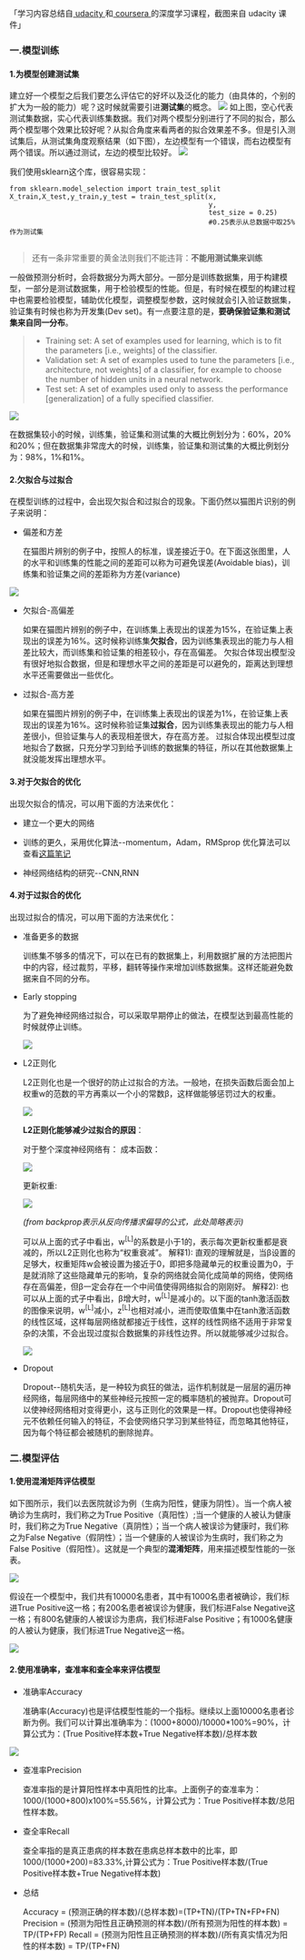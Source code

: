 「学习内容总结自[ udacity ](http://cn.udacity.com/course/deep-learning-nanodegree-foundation--nd101-cn/)和[ coursera ](https://www.coursera.org/courses)的深度学习课程，截图来自 udacity 课件」

### 一.模型训练

#### 1.为模型创建测试集

建立好一个模型之后我们要怎么评估它的好坏以及泛化的能力（由具体的，个别的扩大为一般的能力）呢？这时候就需要引进**测试集**的概念。
![](http://upload-images.jianshu.io/upload_images/2759738-c8d0bb681a914de3.png?imageMogr2/auto-orient/strip%7CimageView2/2/w/1240)
如上图，空心代表测试集数据，实心代表训练集数据。我们对两个模型分别进行了不同的拟合，那么两个模型哪个效果比较好呢？从拟合角度来看两者的拟合效果差不多。但是引入测试集后，从测试集角度观察结果（如下图），左边模型有一个错误，而右边模型有两个错误。所以通过测试，左边的模型比较好。
![](http://upload-images.jianshu.io/upload_images/2759738-150ebf67d6959d9e.png?imageMogr2/auto-orient/strip%7CimageView2/2/w/1240)


我们使用sklearn这个库，很容易实现：
```
from sklearn.model_selection import train_test_split
X_train,X_test,y_train,y_test = train_test_split(x,
                                                 y,
                                                 test_size = 0.25)
                                                 #0.25表示从总数据中取25%作为测试集
                                                                        
```
>还有一条非常重要的黄金法则我们不能违背：**不能用测试集来训练**

一般做预测分析时，会将数据分为两大部分。一部分是训练数据集，用于构建模型，一部分是测试数据集，用于检验模型的性能。但是，有时候在模型的构建过程中也需要检验模型，辅助优化模型，调整模型参数，这时候就会引入验证数据集，验证集有时候也称为开发集(Dev set)。有一点要注意的是，**要确保验证集和测试集来自同一分布**。
>- Training set: A set of examples used for learning, which is to fit the parameters [i.e., weights] of the classifier. 
>- Validation set: A set of examples used to tune the parameters [i.e., architecture, not weights] of a classifier, for example to choose the number of hidden units in a neural network. 
>- Test set: A set of examples used only to assess the performance [generalization] of a fully specified classifier. 

![](http://upload-images.jianshu.io/upload_images/2759738-d64e2d509ec604ea.png?imageMogr2/auto-orient/strip%7CimageView2/2/w/1240)

在数据集较小的时候，训练集，验证集和测试集的大概比例划分为：60%，20%和20%；但在数据集非常庞大的时候，训练集，验证集和测试集的大概比例划分为：98%，1%和1%。

#### 2.欠拟合与过拟合

在模型训练的过程中，会出现欠拟合和过拟合的现象。下面仍然以猫图片识别的例子来说明：

- 偏差和方差

  在猫图片辨别的例子中，按照人的标准，误差接近于0。在下面这张图里，人的水平和训练集的性能之间的差距可以称为可避免误差(Avoidable bias)，训练集和验证集之间的差距称为方差(variance)

![](http://upload-images.jianshu.io/upload_images/2759738-c4a465b90d8551b0.png?imageMogr2/auto-orient/strip%7CimageView2/2/w/1240)

- 欠拟合-高偏差

  如果在猫图片辨别的例子中，在训练集上表现出的误差为15%，在验证集上表现出的误差为16%。这时候称训练集**欠拟合**，因为训练集表现出的能力与人相差比较大，而训练集和验证集的相差较小，存在高偏差。
  欠拟合体现出模型没有很好地拟合数据，但是和理想水平之间的差距是可以避免的，距离达到理想水平还需要做出一些优化。

- 过拟合-高方差

  如果在猫图片辨别的例子中，在训练集上表现出的误差为1%，在验证集上表现出的误差为16%。这时候称验证集**过拟合**，因为训练集表现出的能力与人相差很小，但验证集与人的表现相差很大，存在高方差。
  过拟合体现出模型过度地拟合了数据，只充分学习到给予训练的数据集的特征，所以在其他数据集上就没能发挥出理想水平。

  

#### 3.对于欠拟合的优化

  

  出现欠拟合的情况，可以用下面的方法来优化：

- 建立一个更大的网络

- 训练的更久，采用优化算法--momentum，Adam，RMSprop
  优化算法可以查看[这篇笔记](https://www.jianshu.com/p/53870e16b326)

- 神经网络结构的研究--CNN,RNN

  

  
#### 4.对于过拟合的优化

  

  出现过拟合的情况，可以用下面的方法来优化：

- 准备更多的数据

  训练集不够多的情况下，可以在已有的数据集上，利用数据扩展的方法把图片中的内容，经过裁剪，平移，翻转等操作来增加训练数据集。这样还能避免数据来自不同的分布。

- Early stopping

  为了避免神经网络过拟合，可以采取早期停止的做法，在模型达到最高性能的时候就停止训练。
  
  ![](http://upload-images.jianshu.io/upload_images/2759738-d6e2227c792574f7.png?imageMogr2/auto-orient/strip%7CimageView2/2/w/1240)

- L2正则化

  L2正则化也是一个很好的防止过拟合的方法。一般地，在损失函数后面会加上权重w的范数的平方再乘以一个小的常数β，这样做能够惩罚过大的权重。
  
  ![](http://upload-images.jianshu.io/upload_images/2759738-53a3c7a5632b30f9.png?imageMogr2/auto-orient/strip%7CimageView2/2/w/1240)

  **L2正则化能够减少过拟合的原因**：

  对于整个深度神经网络有：
  成本函数：
  
  ![](http://upload-images.jianshu.io/upload_images/2759738-919d30df03a4c8e6.png?imageMogr2/auto-orient/strip%7CimageView2/2/w/1240)
  
  更新权重:
  
  ![](http://upload-images.jianshu.io/upload_images/2759738-a388bccc06c98158.png?imageMogr2/auto-orient/strip%7CimageView2/2/w/1240)
  
  *(from backprop表示从反向传播求偏导的公式，此处简略表示)*
  
  可以从上面的式子中看出，w<sup>[L]</sup>的系数是小于1的，表示每次更新权重都是衰减的，所以L2正则化也称为“权重衰减”。
  解释1):
  直观的理解就是，当β设置的足够大，权重矩阵w会被设置为接近于0，即把多隐藏单元的权重设置为0，于是就消除了这些隐藏单元的影响，复杂的网络就会简化成简单的网络，使网络存在高偏差，但β一定会存在一个中间值使得网络拟合的刚刚好。
  解释2):
  也可以从上面的式子中看出，β增大时，w<sup>[L]</sup>是减小的。以下面的tanh激活函数的图像来说明，w<sup>[L]</sup>减小，z<sup>[L]</sup>也相对减小，进而使取值集中在tanh激活函数的线性区域，这样每层网络就都接近于线性，这样的线性网络不适用于非常复杂的决策，不会出现过度拟合数据集的非线性边界。所以就能够减少过拟合。
  
  ![](http://upload-images.jianshu.io/upload_images/2759738-994212b7990624ed.jpg?imageMogr2/auto-orient/strip%7CimageView2/2/w/1240)



- Dropout

  Dropout--随机失活，是一种较为疯狂的做法，运作机制就是一层层的遍历神经网络，每层网络中的某些神经元按照一定的概率随机的被抛弃。Dropout可以使神经网络相对变得更小，这与正则化的效果是一样。Dropout也使得神经元不依赖任何输入的特征，不会使网络只学习到某些特征，而忽略其他特征，因为每个特征都会被随机的删除抛弃。

  
### 二.模型评估

#### 1.使用混淆矩阵评估模型

  
  如下图所示，我们以去医院就诊为例（生病为阳性，健康为阴性）。当一个病人被确诊为生病时，我们称之为True Positive（真阳性）;当一个健康的人被认为健康时，我们称之为True Negative（真阴性）；当一个病人被误诊为健康时，我们称之为False Negative（假阴性）；当一个健康的人被误诊为生病时，我们称之为False Positive（假阳性）。这就是一个典型的**混淆矩阵**，用来描述模型性能的一张表。
  
  ![](http://upload-images.jianshu.io/upload_images/2759738-2aedfbda0e38dc66.png?imageMogr2/auto-orient/strip%7CimageView2/2/w/1240)
  
  假设在一个模型中，我们共有10000名患者，其中有1000名患者被确诊，我们标进True Positive这一格；有200名患者被误诊为健康，我们标进False Negative这一格；有800名健康的人被误诊为患病，我们标进False Positive；有1000名健康的人被认为健康，我们标进True Negative这一格。
  
  ![](http://upload-images.jianshu.io/upload_images/2759738-a85202468a61a3e8.png?imageMogr2/auto-orient/strip%7CimageView2/2/w/1240)

#### 2.使用准确率，查准率和查全率来评估模型



+ 准确率Accuracy

  准确率(Accuracy)也是评估模型性能的一个指标。继续以上面10000名患者诊断为例。我们可以计算出准确率为：(1000+8000)/10000*100%=90%，计算公式为：(True Positive样本数+True Negative样本数)/总样本数

![](http://upload-images.jianshu.io/upload_images/2759738-1be952a3764c24c6.png?imageMogr2/auto-orient/strip%7CimageView2/2/w/1240)

- 查准率Precision 

  查准率指的是计算阳性样本中真阳性的比率。上面例子的查准率为：1000/(1000+800)x100%=55.56%，计算公式为：True Positive样本数/总阳性样本数。

- 查全率Recall

  查全率指的是真正患病的样本数在患病总样本数中的比率，即1000/(1000+200)=83.33%,计算公式为：True Positive样本数/(True Positive样本数+True Negative样本数)

- 总结

  Accuracy = (预测正确的样本数)/(总样本数)=(TP+TN)/(TP+TN+FP+FN)
  Precision = (预测为阳性且正确预测的样本数)/(所有预测为阳性的样本数) = TP/(TP+FP)
  Recall = (预测为阳性且正确预测的样本数)/(所有真实情况为阳性的样本数) = TP/(TP+FN)

